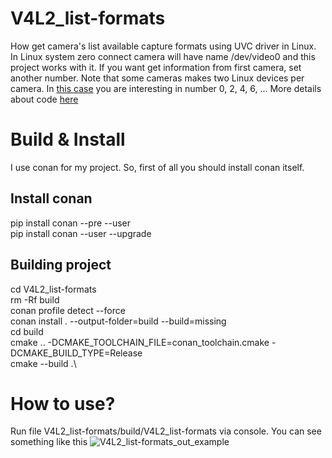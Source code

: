 # V4L2_list-formats
 How get camera's list available capture formats using UVC driver in Linux. In Linux system zero connect camera will have name /dev/video0 and this project works with it. If you want get information from first camera, set another number. Note that some cameras makes two Linux devices per camera. In [this case](https://unix.stackexchange.com/a/539573/481341) you are interesting in number 0, 2, 4, 6, ... More details about code [here](https://stackoverflow.com/questions/22563827/list-available-capture-formats)
 
# Build & Install
I use conan for my project. So, first of all you should install conan itself.
## Install conan

pip install conan --pre --user\
pip install conan --user --upgrade
## Building project
cd V4L2_list-formats\
rm -Rf build\
conan profile detect --force\
conan install . --output-folder=build --build=missing\
cd build\
cmake .. -DCMAKE_TOOLCHAIN_FILE=conan_toolchain.cmake -DCMAKE_BUILD_TYPE=Release\
cmake --build .\
# How to use?
Run file V4L2_list-formats/build/V4L2_list-formats via console. You can see something like this
![V4L2_list-formats_out_example](https://user-images.githubusercontent.com/27889022/227429029-a48e0d4e-d727-4299-b475-421e6bc441a2.png)

